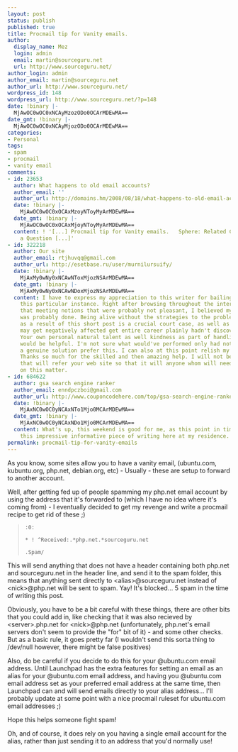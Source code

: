 ```yaml
---
layout: post
status: publish
published: true
title: Procmail tip for Vanity emails.
author:
  display_name: Mez
  login: admin
  email: martin@sourceguru.net
  url: http://www.sourceguru.net/
author_login: admin
author_email: martin@sourceguru.net
author_url: http://www.sourceguru.net/
wordpress_id: 148
wordpress_url: http://www.sourceguru.net/?p=148
date: !binary |-
  MjAwOC0wOC0xNCAyMzozODo0OCArMDEwMA==
date_gmt: !binary |-
  MjAwOC0wOC0xNCAyMjozODo0OCArMDEwMA==
categories:
- Personal
tags:
- spam
- procmail
- vanity email
comments:
- id: 23653
  author: What happens to old email accounts?
  author_email: ''
  author_url: http://domains.hm/2008/08/18/what-happens-to-old-email-accounts/
  date: !binary |-
    MjAwOC0wOC0xOCAxMzoyNToyMyArMDEwMA==
  date_gmt: !binary |-
    MjAwOC0wOC0xOCAxMjoyNToyMyArMDEwMA==
  content: ! '[...] Procmail tip for Vanity emails.   Sphere: Related Content Ask
    a Question [...]'
- id: 322218
  author: Our site
  author_email: rtjhuvqq@gmail.com
  author_url: http://esetbase.ru/user/murnilursuify/
  date: !binary |-
    MjAxMy0wNy0xNCAwNToxMjozNSArMDEwMA==
  date_gmt: !binary |-
    MjAxMy0wNy0xNCAwNDoxMjozNSArMDEwMA==
  content: I have to express my appreciation to this writer for bailing me out of
    this particular instance. Right after browsing throughout the internet and after
    that meeting notions that were probably not pleasant, I believed my entire life
    was probably done. Being alive without the strategies to the problems you've fixed
    as a result of this short post is a crucial court case, as well as the kind which
    may get negatively affected get entire career plainly hadn't discovered the website.
    Your own personal natural talent as well kindness as part of handling every item
    would be helpful. I'm not sure what would've performed only had not encountered
    a genuine solution prefer this. I can also at this point relish my potential future.
    Thanks so much for the skilled and then amazing help. I will not be reluctant
    that will refer your web site so that it will anyone whom will need recommendations
    on this matter.
- id: 684622
  author: gsa search engine ranker
  author_email: enndpczboi@gmail.com
  author_url: http://www.couponcodehere.com/top/gsa-search-engine-ranker-coupons/
  date: !binary |-
    MjAxNC0wOC0yNCAxNTo1Mjo0MCArMDEwMA==
  date_gmt: !binary |-
    MjAxNC0wOC0yNCAxNDo1Mjo0MCArMDEwMA==
  content: What's up, this weekend is good for me, as this point in time i am reading
    this impressive informative piece of writing here at my residence.
permalink: procmail-tip-for-vanity-emails
---
```

<p>As you know, some sites allow you to have a vanity email, (ubuntu.com, kubuntu.org, php.net, debian.org, etc) - Usually - these are setup to forward to another account.</p>
<p>Well, after getting fed up of people spamming my php.net email account by using the address that it's forwarded to (which I have no idea where it's coming from) - I eventually decided to get my revenge and write a procmail recipe to get rid of these ;)</p>
<blockquote><p><code>:0:<br />
* ! ^Received:.*php.net.*sourceguru.net<br />
.Spam/</code></p></blockquote>
<p>This will send anything that does not have a header containing both php.net and sourceguru.net in the header line, and send it to the spam folder, this means that anything sent directly to &lt;alias&gt;@sourceguru.net instead of &lt;nick&gt;@php.net will be sent to spam. Yay! It's blocked... 5 spam in the time of writing this post.</p>
<p>Obviously, you have to be a bit careful with these things, there are other bits that you could add in, like checking that it was also recieved by &lt;server&gt;.php.net for &lt;nick&gt;@php.net (unfortunately, php.net's email servers don't seem to provide the "for" bit of it) - and some other checks. But as a basic rule, it goes pretty far (I wouldn't send this sorta thing to /dev/null however, there might be false positives)</p>
<p>Also, do be careful if you decide to do this for your @ubuntu.com email address. Until Launchpad has the extra features for setting an email as an alias for your @ubuntu.com email address, and having you @ubuntu.com email address set as your preferred email address at the same time, then Launchpad can and will send emails directly to your alias address... I'll probably update at some point with a nice procmail ruleset for ubuntu.com email addresses ;)</p>
<p>Hope this helps someone fight spam!</p>
<p>Oh, and of course, it does rely on you having a single email account for the alias, rather than just sending it to an address that you'd normally use!</p>
